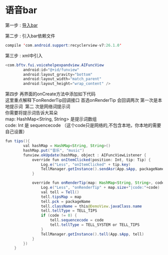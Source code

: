 
# 语音bar

第一步 : [导入bar](https://github.com/RiverrunNetwork/voicelink/blob/master/TellA/app/libs/voicehelpexpandview-release.aar)<br>

第二步 : 引入bar依赖文件
```java
compile 'com.android.support:recyclerview-v7:26.1.0'
```
第三步 : xml中引入
```java
<com.bftv.fui.voicehelpexpandview.AIFuncView
        android:id="@+id/funview"
        android:layout_gravity="bottom"
        android:layout_width="match_parent"
        android:layout_height="wrap_content" />
```

第四步 再界面的onCreate方法中添加如下代码<br>
这里重点解释下onRenderTip回调接口
首选onRenderTip 会回调两次 第一次是本地提示词  第二 次是网络词提示词 <br>
你需要将提示词告诉大耳朵 <br>
map: HashMap<String, String> 是提示词数组 <br>
code: Int 是 sequencecode （这个code只是网络的,不包含本地，你本地的需要自己设置）<br>
```java
fun tips(){
        val hashMap = HashMap<String, String>()
        hashMap.put("音乐", "music")
        funview.okUpdate(hashMap, object : AIFuncViewListener {
            override fun onItemClicked(position: Int, tip: Tip) {
                Log.e("Less", "onItemClicked" + tip.key)
                TellManager.getInstance().sendAsr(App.sApp, packageName, tip.key)
            }

            override fun onRenderTip(map: HashMap<String, String>, code: Int) {
                Log.e("Less", "onRenderTip" + map.size+"|code:"+code)
                val tell = Tell()
                tell.tipsMap = map
                tell.pck = packageName
                tell.className = this@DemoView.javaClass.name
                tell.tellType = TELL_TIPS
                if (code != 0) {
                    tell.sequencecode = code
                    tell.tellType = TELL_SYSTEM or TELL_TIPS
                }
                TellManager.getInstance().tell(App.sApp, tell)
            }
        })
    }
```


